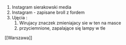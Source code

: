 1. Instagram sierakowski media
2. Instagram - zapisane broll z fordem
3. Ujęcia :
    1. Wirujacy znaczek zmieniajacy sie w ten na masce
    2. przyciemnione, zapalające się lampy w tle

  

  

[[Warszawa]]